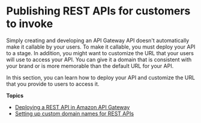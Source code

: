 # Publishing REST APIs for customers to invoke<a name="rest-api-publish"></a>

Simply creating and developing an API Gateway API doesn't automatically make it callable by your users\. To make it callable, you must deploy your API to a stage\. In addition, you might want to customize the URL that your users will use to access your API\. You can give it a domain that is consistent with your brand or is more memorable than the default URL for your API\.

In this section, you can learn how to deploy your API and customize the URL that you provide to users to access it\. 

**Topics**
+ [Deploying a REST API in Amazon API Gateway](how-to-deploy-api.md)
+ [Setting up custom domain names for REST APIs](how-to-custom-domains.md)